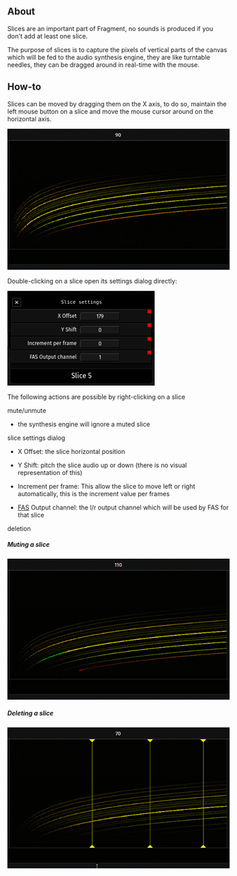 ## About

Slices are an important part of Fragment, no sounds is produced if you don't add at least one slice.

The purpose of slices is to capture the pixels of vertical parts of the canvas which will be fed to the audio synthesis engine, they are like turntable needles, they can be dragged around in real-time with the mouse.

## How-to

Slices can be moved by dragging them on the X axis, to do so, maintain the left mouse button on a slice and move the mouse cursor around on the horizontal axis.

![Dragging slices](gifs/dragging_slices.gif)

Double-clicking on a slice open its settings dialog directly:

![Slices settings](images/slice_settings.png)

The following actions are possible by right-clicking on a slice

mute/unmute

- the synthesis engine will ignore a muted slice

slice settings dialog

- X Offset: the slice horizontal position


- Y Shift: pitch the slice audio up or down (there is no visual representation of this)


- Increment per frame: This allow the slice to move left or right automatically, this is the increment value per frames


- [FAS](https://www.fsynth.com/documentation.html#fas) Output channel: the l/r output channel which will be used by FAS for that slice

deletion

##### Muting a slice

![Muting a slice](gifs/mute_slice.gif)

##### Deleting a slice

![Deleting slices](gifs/remove_slices.gif)